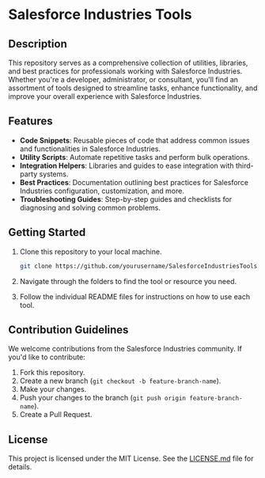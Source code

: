 # Salesforce Industries Tools

## Description

This repository serves as a comprehensive collection of utilities, libraries, and best practices for professionals working with Salesforce Industries. Whether you're a developer, administrator, or consultant, you'll find an assortment of tools designed to streamline tasks, enhance functionality, and improve your overall experience with Salesforce Industries.

## Features

- **Code Snippets**: Reusable pieces of code that address common issues and functionalities in Salesforce Industries.
- **Utility Scripts**: Automate repetitive tasks and perform bulk operations.
- **Integration Helpers**: Libraries and guides to ease integration with third-party systems.
- **Best Practices**: Documentation outlining best practices for Salesforce Industries configuration, customization, and more.
- **Troubleshooting Guides**: Step-by-step guides and checklists for diagnosing and solving common problems.

## Getting Started

1. Clone this repository to your local machine.

    ```bash
    git clone https://github.com/yourusername/SalesforceIndustriesTools.git
    ```
  
2. Navigate through the folders to find the tool or resource you need.
  
3. Follow the individual README files for instructions on how to use each tool.

## Contribution Guidelines

We welcome contributions from the Salesforce Industries community. If you'd like to contribute:

1. Fork this repository.
2. Create a new branch (`git checkout -b feature-branch-name`).
3. Make your changes.
4. Push your changes to the branch (`git push origin feature-branch-name`).
5. Create a Pull Request.

## License

This project is licensed under the MIT License. See the [LICENSE.md](LICENSE.md) file for details.

